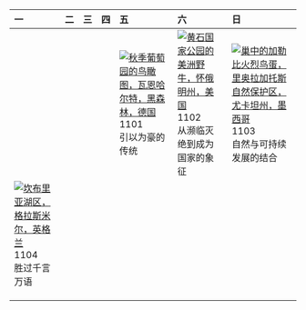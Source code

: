 | 一                                                                                                                                                                                          | 二   | 三   | 四   | 五                                                                                                                                                                                                                       | 六                                                                                                                                                                                                          | 日                                                                                                                                                                                                                    |
|:-------------------------------------------------------------------------------------------------------------------------------------------------------------------------------------------|:----|:----|:----|:------------------------------------------------------------------------------------------------------------------------------------------------------------------------------------------------------------------------|:-----------------------------------------------------------------------------------------------------------------------------------------------------------------------------------------------------------|:---------------------------------------------------------------------------------------------------------------------------------------------------------------------------------------------------------------------|
|                                                                                                                                                                                            |     |     |     | [![](https://www.bing.com/th?id=OHR.VineyardsBlackForestFall_ZH-CN6767078591_320x240.jpg '秋季葡萄园的鸟瞰图，瓦恩哈尔特，黑森林，德国')](https://www.bing.com/th?id=OHR.VineyardsBlackForestFall_ZH-CN6767078591_UHD.jpg)<br>1101<br>引以为豪的传统 | [![](https://www.bing.com/th?id=OHR.BisonYellowstone_ZH-CN7320887379_320x240.jpg '黄石国家公园的美洲野牛，怀俄明州，美国')](https://www.bing.com/th?id=OHR.BisonYellowstone_ZH-CN7320887379_UHD.jpg)<br>1102<br>从濒临灭绝到成为国家的象征 | [![](https://www.bing.com/th?id=OHR.YucatanBiosphere_ZH-CN7442392453_320x240.jpg '巢中的加勒比火烈鸟蛋，里奥拉加托斯自然保护区，尤卡坦州，墨西哥')](https://www.bing.com/th?id=OHR.YucatanBiosphere_ZH-CN7442392453_UHD.jpg)<br>1103<br>自然与可持续发展的结合 |
| [![](https://www.bing.com/th?id=OHR.CumbriaAutumn_ZH-CN7697251216_320x240.jpg '坎布里亚湖区，格拉斯米尔，英格兰')](https://www.bing.com/th?id=OHR.CumbriaAutumn_ZH-CN7697251216_UHD.jpg)<br>1104<br>胜过千言万语 |     |     |     |                                                                                                                                                                                                                         |                                                                                                                                                                                                            |                                                                                                                                                                                                                      |
|                                                                                                                                                                                            |     |     |     |                                                                                                                                                                                                                         |                                                                                                                                                                                                            |                                                                                                                                                                                                                      |
|                                                                                                                                                                                            |     |     |     |                                                                                                                                                                                                                         |                                                                                                                                                                                                            |                                                                                                                                                                                                                      |
|                                                                                                                                                                                            |     |     |     |                                                                                                                                                                                                                         |                                                                                                                                                                                                            |                                                                                                                                                                                                                      |
